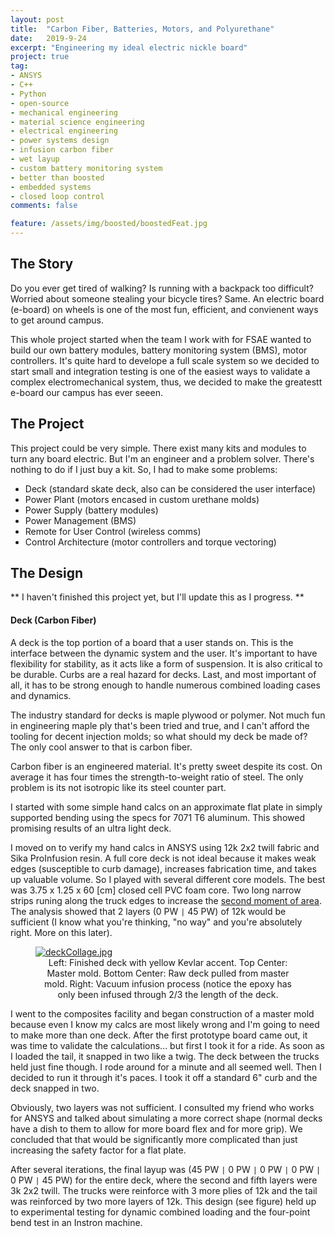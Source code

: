 ```yaml
---
layout: post
title:  "Carbon Fiber, Batteries, Motors, and Polyurethane"
date:   2019-9-24
excerpt: "Engineering my ideal electric nickle board"
project: true
tag:
- ANSYS
- C++
- Python
- open-source
- mechanical engineering
- material science engineering
- electrical engineering
- power systems design
- infusion carbon fiber
- wet layup
- custom battery monitoring system
- better than boosted
- embedded systems
- closed loop control
comments: false

feature: /assets/img/boosted/boostedFeat.jpg
---
```


## The Story

Do you ever get tired of walking? Is running with a backpack too difficult? Worried about someone stealing your bicycle tires? Same. An electric board (e-board) on wheels is one of the most fun, efficient, and convienent ways to get around campus. 

This whole project started when the team I work with for FSAE wanted to build our own battery modules, battery monitoring system (BMS), motor controllers. It's quite hard to develope a full scale system so we decided to start small and integration testing is one of the easiest ways to validate a complex electromechanical system, thus, we decided to make the greatestt e-board our campus has ever seeen.

## The Project

This project could be very simple. There exist many kits and modules to turn any board electric. But I'm an engineer and a problem solver. There's nothing to do if I just buy a kit. So, I had to make some problems: 

* Deck (standard skate deck, also can be considered the user interface)
* Power Plant (motors encased in custom urethane molds)
* Power Supply (battery modules)
* Power Management (BMS)
* Remote for User Control (wireless comms)
* Control Architecture (motor controllers and torque vectoring)

## The Design

** I haven't finished this project yet, but I'll update this as I progress. **

#### Deck (Carbon Fiber)
A deck is the top portion of a board that a user stands on. This is the interface between the dynamic system and the user. It's important to have flexibility for stability, as it acts like a form of suspension. It is also critical to be durable. Curbs are a real hazard for decks. Last, and most important of all, it has to be strong enough to handle numerous combined loading cases and dynamics.

The industry standard for decks is maple plywood or polymer. Not much fun in engineering maple ply that's been tried and true, and I can't afford the tooling for decent injection molds; so what should my deck be made of? The only cool answer to that is carbon fiber. 

Carbon fiber is an engineered material. It's pretty sweet despite its cost. On average it has four times the strength-to-weight ratio of steel. The only problem is its not isotropic like its steel counter part. 

I started with some simple hand calcs on an approximate flat plate in simply supported bending using the specs for 7071 T6 aluminum. This showed promising results of an ultra light deck. 

I moved on to verify my hand calcs in ANSYS using 12k 2x2 twill fabric and Sika ProInfusion resin. A full core deck is not ideal because it makes weak edges (susceptible to curb damage), increases fabrication time, and takes up valuable volume. So I played with several different core models. The best was 3.75 x 1.25 x 60 [cm] closed cell PVC foam core. Two long narrow strips runing along the truck edges to increase the <a target="_blank" rel="noopener noreferrer" href="https://en.wikipedia.org/wiki/Second_moment_of_area">second moment of area</a>. The analysis showed that 2 layers (0 PW `|` 45 PW) of 12k would be sufficient (I know what you're thinking, "no way" and you're absolutely right. More on this later).

<figure>
	<a href="{{ site.url }}/assets/img/boosted/deckCollage.jpg"><img src="{{ site.url }}/assets/img/boosted/deckCollage.jpg" alt="deckCollage.jpg"></a>
	<figcaption><center>Left: Finished deck with yellow Kevlar accent. Top Center: Master mold. Bottom Center: Raw deck pulled from master mold. Right: Vacuum infusion process (notice the epoxy has only been infused through 2/3 the length of the deck.</center>
    </figcaption>
</figure>

I went to the composites facility and began construction of a master mold because even I know my calcs are most likely wrong and I'm going to need to make more than one deck. After the first prototype board came out, it was time to validate the calculations... but first I took it for a ride. As soon as I loaded the tail, it snapped in two like a twig. The deck between the trucks held just fine though. I rode around for a minute and all seemed well. Then I decided to run it through it's paces. I took it off a standard 6" curb and the deck snapped in two. 

Obviously, two layers was not sufficient. I consulted my friend who works for ANSYS and talked about simulating a more correct shape (normal decks have a dish to them to allow for more board flex and for more grip). We concluded that that would be significantly more complicated than just increasing the safety factor for a flat plate. 

After several iterations, the final layup was (45 PW `|` 0 PW `|` 0 PW `|` 0 PW `|` 0 PW `|` 45 PW) for the entire deck, where the second and fifth layers were 3k 2x2 twill. The trucks were reinforce with 3 more plies of 12k and the tail was reinforced by two more layers of 12k. This design (see figure) held up to experimental testing for dynamic combined loading and the four-point bend test in an Instron machine. 